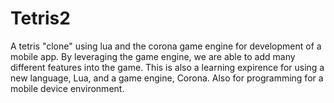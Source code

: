 Tetris2
=======

A tetris "clone" using lua and the corona game engine for development of a mobile app. By leveraging the game engine,
we are able to add many different features into the game. This is also a learning expirence for using a new language, Lua,
and a game engine, Corona. Also for programming for a mobile device environment.
